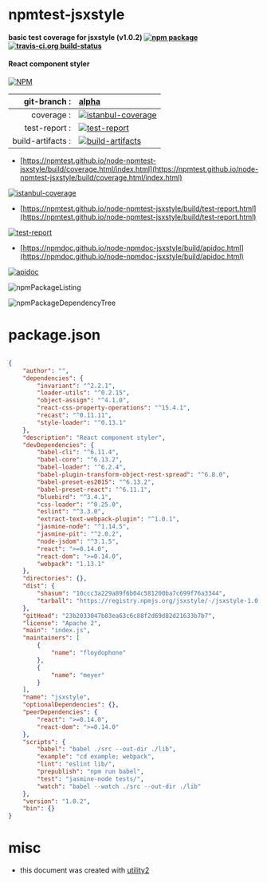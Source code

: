 # npmtest-jsxstyle

#### basic test coverage for  jsxstyle (v1.0.2)  [![npm package](https://img.shields.io/npm/v/npmtest-jsxstyle.svg?style=flat-square)](https://www.npmjs.org/package/npmtest-jsxstyle) [![travis-ci.org build-status](https://api.travis-ci.org/npmtest/node-npmtest-jsxstyle.svg)](https://travis-ci.org/npmtest/node-npmtest-jsxstyle)

#### React component styler

[![NPM](https://nodei.co/npm/jsxstyle.png?downloads=true&downloadRank=true&stars=true)](https://www.npmjs.com/package/jsxstyle)

| git-branch : | [alpha](https://github.com/npmtest/node-npmtest-jsxstyle/tree/alpha)|
|--:|:--|
| coverage : | [![istanbul-coverage](https://npmtest.github.io/node-npmtest-jsxstyle/build/coverage.badge.svg)](https://npmtest.github.io/node-npmtest-jsxstyle/build/coverage.html/index.html)|
| test-report : | [![test-report](https://npmtest.github.io/node-npmtest-jsxstyle/build/test-report.badge.svg)](https://npmtest.github.io/node-npmtest-jsxstyle/build/test-report.html)|
| build-artifacts : | [![build-artifacts](https://npmtest.github.io/node-npmtest-jsxstyle/glyphicons_144_folder_open.png)](https://github.com/npmtest/node-npmtest-jsxstyle/tree/gh-pages/build)|

- [https://npmtest.github.io/node-npmtest-jsxstyle/build/coverage.html/index.html](https://npmtest.github.io/node-npmtest-jsxstyle/build/coverage.html/index.html)

[![istanbul-coverage](https://npmtest.github.io/node-npmtest-jsxstyle/build/screenCapture.buildCi.browser.%252Ftmp%252Fbuild%252Fcoverage.lib.html.png)](https://npmtest.github.io/node-npmtest-jsxstyle/build/coverage.html/index.html)

- [https://npmtest.github.io/node-npmtest-jsxstyle/build/test-report.html](https://npmtest.github.io/node-npmtest-jsxstyle/build/test-report.html)

[![test-report](https://npmtest.github.io/node-npmtest-jsxstyle/build/screenCapture.buildCi.browser.%252Ftmp%252Fbuild%252Ftest-report.html.png)](https://npmtest.github.io/node-npmtest-jsxstyle/build/test-report.html)

- [https://npmdoc.github.io/node-npmdoc-jsxstyle/build/apidoc.html](https://npmdoc.github.io/node-npmdoc-jsxstyle/build/apidoc.html)

[![apidoc](https://npmdoc.github.io/node-npmdoc-jsxstyle/build/screenCapture.buildCi.browser.%252Ftmp%252Fbuild%252Fapidoc.html.png)](https://npmdoc.github.io/node-npmdoc-jsxstyle/build/apidoc.html)

![npmPackageListing](https://npmtest.github.io/node-npmtest-jsxstyle/build/screenCapture.npmPackageListing.svg)

![npmPackageDependencyTree](https://npmtest.github.io/node-npmtest-jsxstyle/build/screenCapture.npmPackageDependencyTree.svg)



# package.json

```json

{
    "author": "",
    "dependencies": {
        "invariant": "^2.2.1",
        "loader-utils": "^0.2.15",
        "object-assign": "^4.1.0",
        "react-css-property-operations": "^15.4.1",
        "recast": "^0.11.11",
        "style-loader": "^0.13.1"
    },
    "description": "React component styler",
    "devDependencies": {
        "babel-cli": "^6.11.4",
        "babel-core": "^6.13.2",
        "babel-loader": "^6.2.4",
        "babel-plugin-transform-object-rest-spread": "^6.8.0",
        "babel-preset-es2015": "^6.13.2",
        "babel-preset-react": "^6.11.1",
        "bluebird": "^3.4.1",
        "css-loader": "^0.25.0",
        "eslint": "^3.3.0",
        "extract-text-webpack-plugin": "^1.0.1",
        "jasmine-node": "^1.14.5",
        "jasmine-pit": "^2.0.2",
        "node-jsdom": "^3.1.5",
        "react": ">=0.14.0",
        "react-dom": ">=0.14.0",
        "webpack": "1.13.1"
    },
    "directories": {},
    "dist": {
        "shasum": "10ccc3a229a89f6b04c581200ba7c699f76a3344",
        "tarball": "https://registry.npmjs.org/jsxstyle/-/jsxstyle-1.0.2.tgz"
    },
    "gitHead": "23b2033047b83ea63c6c88f2d69d82d21633b7b7",
    "license": "Apache 2",
    "main": "index.js",
    "maintainers": [
        {
            "name": "floydophone"
        },
        {
            "name": "meyer"
        }
    ],
    "name": "jsxstyle",
    "optionalDependencies": {},
    "peerDependencies": {
        "react": ">=0.14.0",
        "react-dom": ">=0.14.0"
    },
    "scripts": {
        "babel": "babel ./src --out-dir ./lib",
        "example": "cd example; webpack",
        "lint": "eslint lib/",
        "prepublish": "npm run babel",
        "test": "jasmine-node tests/",
        "watch": "babel --watch ./src --out-dir ./lib"
    },
    "version": "1.0.2",
    "bin": {}
}
```



# misc
- this document was created with [utility2](https://github.com/kaizhu256/node-utility2)
